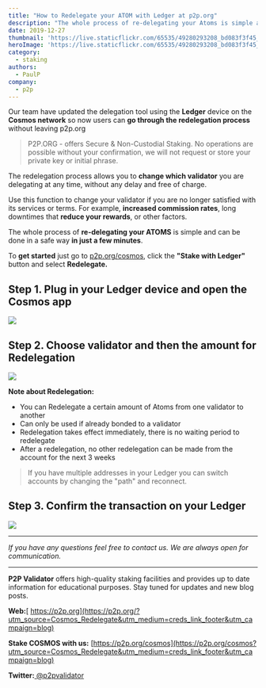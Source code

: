 ```yaml
---
title: "How to Redelegate your ATOM with Ledger at p2p.org"
description: "The whole process of re-delegating your Atoms is simple and can be done in a safe way in just a few minutes. Use this function to change your validator if you are no longer satisfied with its services or terms."
date: 2019-12-27
thumbnail: 'https://live.staticflickr.com/65535/49280293208_bd083f3f45_o.png'
heroImage: 'https://live.staticflickr.com/65535/49280293208_bd083f3f45_o.png'
category:
  - staking
authors:
  - PaulP
company:
  - p2p
---
```




Our team have updated the delegation tool using the **Ledger** device on the **Cosmos network** so now users can **go through the redelegation process** without leaving p2p.org

> P2P.ORG - offers Secure & Non-Custodial Staking. No operations are possible without your confirmation, we will not request or store your private key or initial phrase. 

The redelegation process allows you to **change which validator** you are delegating at any time, without any delay and free of charge.

Use this function to change your validator if you are no longer satisfied with its services or terms. For example, **increased commission rates**, long downtimes that **reduce your rewards**, or other factors.

The whole process of **re-delegating your ATOMS** is simple and can be done in a safe way **in just a few minutes**.

To **get started** just go to [p2p.org/cosmos](https://p2p.org/cosmos?utm_source=Cosmos_Redelegate&utm_medium=creds_link&utm_campaign=blog), click the **"Stake with Ledger"** button and select **Redelegate.**

## Step 1. Plug in your Ledger device and open the Cosmos app

![](https://live.staticflickr.com/65535/49126466637_765480cf72_o.png")

## Step 2. Choose validator and then the amount for Redelegation

![](https://live.staticflickr.com/65535/49298336582_79057a7142_o.jpg")

**Note about Redelegation:**
- You can Redelegate a certain amount of Atoms from one validator to another
- Can only be used if already bonded to a validator
- Redelegation takes effect immediately, there is no waiting period to redelegate
- After a redelegation, no other redelegation can be made from the account for the next 3 weeks

> If you have multiple addresses in your Ledger you can switch accounts by changing the "path" and reconnect.


## Step 3. Confirm the transaction on your Ledger 

![](https://live.staticflickr.com/65535/49297697943_2fb36b526c_o.jpg")

------

*If you have any questions feel free to contact us. We are always open for communication.*

------

**P2P Validator** offers high-quality staking facilities and provides up to date information for educational purposes. Stay tuned for updates and new blog posts.

**Web:**[ https://p2p.org](https://p2p.org/?utm_source=Cosmos_Redelegate&utm_medium=creds_link_footer&utm_campaign=blog)

**Stake COSMOS with us:** [https://p2p.org/cosmos](https://p2p.org/cosmos?utm_source=Cosmos_Redelegate&utm_medium=creds_link_footer&utm_campaign=blog)

**Twitter:**[ @p2pvalidator](https://twitter.com/p2pvalidator)
